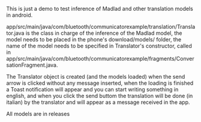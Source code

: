 This is just a demo to test inference of Madlad and other translation models in android.

app/src/main/java/com/bluetooth/communicatorexample/translation/Translator.java is the class in charge of the inference of the Madlad model, the model needs to be placed in the phone's 
download/models/ folder, the name of the model needs to be specified in Translator's constructor, called in app/src/main/java/com/bluetooth/communicatorexample/fragments/ConversationFragment.java.

The Translator object is created (and the models loaded) when the send arrow is clicked without any message inserted, when the loading is finished a Toast notification will appear and you can start writing something
in english, and when you click the send buttom the translation will be done (in italian) by the translator and will appear as a message received in the app.

All models are in releases
